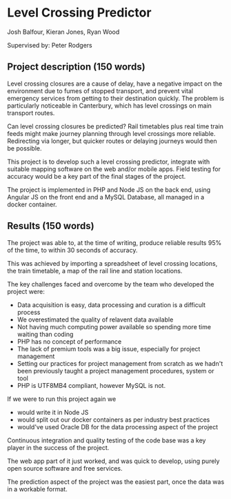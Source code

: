 # Level Crossing Predictor  Josh Balfour, Kieran Jones, Ryan Wood
Supervised by: Peter Rodgers
## Project description (150 words)
Level crossing closures are a cause of delay, have a negative impact on the environment due to fumes of stopped transport, and prevent vital emergency services from getting to their destination quickly. The problem is particularly noticeable in Canterbury, which has level crossings on main transport routes.
Can level crossing closures be predicted? Rail timetables plus real time train feeds might make journey planning through level crossings more reliable. Redirecting via longer, but quicker routes or delaying journeys would then be possible.
This project is to develop such a level crossing predictor, integrate with suitable mapping software on the web and/or mobile apps. Field testing for accuracy would be a key part of the final stages of the project.
The project is implemented in PHP and Node JS on the back end, using Angular JS on the front end and a MySQL Database, all managed in a docker container.
## Results (150 words)The project was able to, at the time of writing, produce reliable results 95% of the time, to within 30 seconds of accuracy.
This was achieved by importing a spreadsheet of level crossing locations, the train timetable, a map of the rail line and station locations.
The key challenges faced and overcome by the team who developed the project were:
* Data acquisition is easy, data processing and curation is a difficult process
* We overestimated the quality of relavent data available* Not having much computing power available so spending more time waiting than coding* PHP has no concept of performance
* The lack of premium tools was a big issue, especially for project management
* Setting our practices for project management from scratch as we hadn't been previously taught a project management procedures, system or tool
* PHP is UTF8MB4 compliant, however MySQL is not.

If we were to run this project again we

* would write it in Node JS
* would split out our docker containers as per industry best practices
* would've used Oracle DB for the data processing aspect of the project


Continuous integration and quality testing of the code base was a key player in the success of the project.

The web app part of it just worked, and was quick to develop, using purely open source software and free services.

The prediction aspect of the project was the easiest part, once the data was in a workable format.
